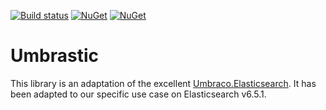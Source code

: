 [![Build status](https://nss-webservices.visualstudio.com/Umbrastic/_apis/build/status/Umbrastic-CI?branchName=release)](https://nss-webservices.visualstudio.com/Umbrastic/_build/latest?definitionId=46)
[![NuGet](https://img.shields.io/nuget/v/Umbrastic.svg)](https://www.nuget.org/packages/Umbrastic/)
[![NuGet](https://img.shields.io/nuget/dt/Umbrastic.svg)](https://www.nuget.org/packages/Umbrastic/)
# Umbrastic

This library is an adaptation of the excellent [Umbraco.Elasticsearch](https://github.com/Philo/Umbraco.Elasticsearch). It has been adapted to our specific use case on Elasticsearch v6.5.1.

